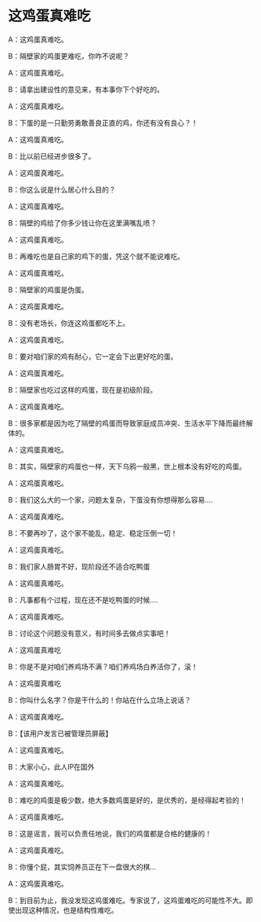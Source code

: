 # 这鸡蛋真难吃

A：这鸡蛋真难吃。

B：隔壁家的鸡蛋更难吃，你咋不说呢？


A：这鸡蛋真难吃。

B：请拿出建设性的意见来，有本事你下个好吃的。


A：这鸡蛋真难吃。

B：下蛋的是一只勤劳勇敢善良正直的鸡，你还有没有良心？！


A：这鸡蛋真难吃。

B：比以前已经进步很多了。


A：这鸡蛋真难吃。

B：你这么说是什么居心什么目的？


A：这鸡蛋真难吃。

B：隔壁的鸡给了你多少钱让你在这里满嘴乱喷？


A：这鸡蛋真难吃。

B：再难吃也是自己家的鸡下的蛋，凭这个就不能说难吃。


A：这鸡蛋真难吃。

B：隔壁家的鸡蛋是伪蛋。


A：这鸡蛋真难吃。

B：没有老场长，你连这鸡蛋都吃不上。


A：这鸡蛋真难吃。

B：要对咱们家的鸡有耐心，它一定会下出更好吃的蛋。


A：这鸡蛋真难吃。

B：隔壁家也吃过这样的鸡蛋，现在是初级阶段。


A：这鸡蛋真难吃。

B：很多家都是因为吃了隔壁的鸡蛋而导致家庭成员冲突、生活水平下降而最终解体的。


A：这鸡蛋真难吃。

B：其实，隔壁家的鸡蛋也一样，天下乌鸦一般黑，世上根本没有好吃的鸡蛋。


A：这鸡蛋真难吃。

B：我们这么大的一个家，问题太复杂，下蛋没有你想得那么容易....


A：这鸡蛋真难吃。

B：不要再吵了，这个家不能乱，稳定、稳定压倒一切！


A：这鸡蛋真难吃。

B：我们家人肠胃不好，现阶段还不适合吃鸭蛋


A：这鸡蛋真难吃。

B：凡事都有个过程，现在还不是吃鸭蛋的时候....


A：这鸡蛋真难吃。

B：讨论这个问题没有意义，有时间多去做点实事吧！


A：这鸡蛋真难吃

B：你是不是对咱们养鸡场不满？咱们养鸡场白养活你了，滚！


A：这鸡蛋真难吃

B：你叫什么名字？你是干什么的！你站在什么立场上说话？


A：这鸡蛋真难吃。

B：【该用户发言已被管理员屏蔽】


A：这鸡蛋真难吃。

B：大家小心，此人IP在国外


A：这鸡蛋真难吃。

B：难吃的鸡蛋是极少数，绝大多数鸡蛋是好的，是优秀的，是经得起考验的！


A：这鸡蛋真难吃。

B：这是谣言，我可以负责任地说，我们的鸡蛋都是合格的健康的！


A：这鸡蛋真难吃。

B：你懂个屁，其实饲养员正在下一盘很大的棋…


A：这鸡蛋真难吃。

B：到目前为止，我没发现这鸡蛋难吃。专家说了，这鸡蛋难吃的可能性不大。即使出现这种情况，也是结构性难吃。
